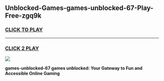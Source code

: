 
## Unblocked-Games-games-unblocked-67-Play-Free-zgq9k
<h3>
<a href="https://premium76.site?title=games-unblocked-67&ref=18A">CLICK TO PLAY</a></h3>
<hr>

<h3>
<a href="https://premium76.site?title=games-unblocked-67&ref=18A">CLICK 2 PLAY</a>
  
</h3>

<a href="https://premium76.site?title=games-unblocked-67&ref=18A"><img src="https://clearcache.store/games.png"></a>


**games-unblocked-67 games unblocked: Your Gateway to Fun and Accessible Online Gaming**
